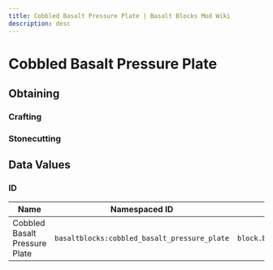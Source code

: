 ```yaml
---
title: Cobbled Basalt Pressure Plate | Basalt Blocks Mod Wiki
description: desc
---
```


# Cobbled Basalt Pressure Plate

<InvSlot id="basaltblocks:cobbled_basalt_pressure_plate" />

## Obtaining

### Crafting

<ShapedRecipe
a2="basaltblocks:cobbled_basalt" b2="basaltblocks:cobbled_basalt"
output="basaltblocks:cobbled_basalt_pressure_plate"
:count="6"/>

### Stonecutting

<StonecutterRecipe
input="basaltblocks:cobbled_basalt"
output="basaltblocks:cobbled_basalt_pressure_plate"
:count="1"/>

## Data Values

### ID

| Name                          | Namespaced ID                                | Translation Key                                    |
| ----------------------------- | -------------------------------------------- | -------------------------------------------------- |
| Cobbled Basalt Pressure Plate | `basaltblocks:cobbled_basalt_pressure_plate` | `block.basaltblocks.cobbled_basalt_pressure_plate` |
